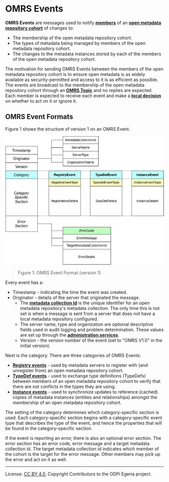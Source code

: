 <!-- SPDX-License-Identifier: CC-BY-4.0 -->
<!-- Copyright Contributors to the ODPi Egeria project. -->

# OMRS Events

**OMRS Events** are messages used to notify **[members](../cohort-member.md)** of 
an **[open metadata repository cohort](../open-metadata-repository-cohort.md)**
of changes to:

* The membership of the open metadata repository cohort.
* The types of metadata being managed by members of the open metadata repository cohort.
* The changes to the metadata instances stored by each of the members of the open metadata repository cohort.

The motivation for sending OMRS Events between the members of the open metadata repository cohort
is to ensure open metadata is as widely available as security-permitted and access to it is as efficient as possible.
The events are broadcast to the membership of the open metadata repository cohort through
an **[OMRS Topic](../omrs-event-topic.md)** and no replies are expected.
Each member is expected to receive each event and make
a **[local decision](../open-metadata-exchange-rule.md)** on whether
to act on it or ignore it.

## OMRS Event Formats

Figure 1 shows the structure of version 1 on an OMRS Event.

![Figure 1: OMRS Event Format (version 1)](omrs-event-format.png)
> Figure 1: OMRS Event Format (version 1)

Every event has a:

* Timestamp - indicating the time the event was created.
* Originator - details of the server that originated the message. 
  * The **[metadata collection Id](../metadata-collection-id.md)** is the unique identifier for an open metadata repository's metadata collection.
  The only time this is not set is when a message is sent from a server that does not have a
  local metadata repository configured.
  * The server name, type and organization are optional descriptive fields used in audit logging and problem determination.
  These values are set up through the **[administration services](../../../governance-servers/admin-services/Using-the-Admin-Services.md)**.
  * Version - the version number of the event (set to "OMRS V1.0" in the initial version).

Next is the category.  There are three categories of OMRS Events:

* **[Registry events](registry-events.md)** - used by metadata servers to register with (and unregister from) an open metadata repository cohort.
* **[TypeDef events](typedef-events.md)** - used to exchange type definitions (TypeDefs) between members of an open metadata repository cohort to verify that there are not conflicts in the types they are using.
* **[Instance events](instance-events.md)** - used to synchronize updates to reference (cached) copies of metadata instances (entities and relationships) amongst the membership of an open metadata repository cohort.

The setting of the category determines which category-specific section is used.
Each category-specific section begins with a category-specific event
type that describes the type of the event, and hence the properties that
will be found in the category-specific section.

If the event is reporting an error, there is also an optional error section.
The error section has an error code, error message and a target metadata
collection id.  The target metadata collection id indicates which member
of the cohort is the target for the error message.
Other members may pick up the error and act on it as well.


----
License: [CC BY 4.0](https://creativecommons.org/licenses/by/4.0/),
Copyright Contributors to the ODPi Egeria project.